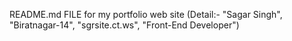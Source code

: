 README.md FILE for my portfolio web site (Detail:- "Sagar Singh", "Biratnagar-14", "sgrsite.ct.ws", "Front-End Developer")
